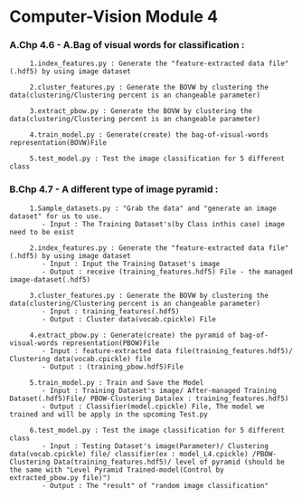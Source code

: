 # Computer-Vision Module 4

###    A.Chp 4.6 - A.Bag of visual words for classification : 
    
         1.index_features.py : Generate the "feature-extracted data file" (.hdf5) by using image dataset 
        
         2.cluster_features.py : Generate the BOVW by clustering the data(clustering/Clustering percent is an changeable parameter) 
        
         3.extract_pbow.py : Generate the BOVW by clustering the data(clustering/Clustering percent is an changeable parameter) 
        
         4.train_model.py : Generate(create) the bag-of-visual-words representation(BOVW)File
        
         5.test_model.py : Test the image classification for 5 different class
   
    
###  B.Chp 4.7 - A different type of image pyramid : 
    
         1.Sample_datasets.py : "Grab the data" and "generate an image dataset" for us to use.
            - Input : The Training Dataset's(by Class inthis case) image need to be exist 
            
         2.index_features.py : Generate the "feature-extracted data file" (.hdf5) by using image dataset 
            - Input : Input the Training Dataset's image
            - Output : receive (training_features.hdf5) File - the managed image-dataset(.hdf5)
            
         3.cluster_features.py : Generate the BOVW by clustering the data(clustering/Clustering percent is an changeable parameter) 
            - Input : training_features(.hdf5) 
            - Output : Cluster data(vocab.cpickle) File
            
         4.extract_pbow.py : Generate(create) the pyramid of bag-of-visual-words representation(PBOW)File
            - Input : feature-extracted data file(training_features.hdf5)/ Clustering data(vocab.cpickle) file
            - Output : (training_pbow.hdf5)File
            
         5.train_model.py : Train and Save the Model
            - Input : Training Dataset's image/ After-managed Training Dataset(.hdf5)File/ PBOW-Clustering Data(ex : training_features.hdf5)
            - Output : Classifier(model.cpickle) File, The model we trained and will be apply in the upcoming Test.py
            
         6.test_model.py : Test the image classification for 5 different class
            - Input : Testing Dataset's image(Parameter)/ Clustering data(vocab.cpickle) file/ classifier(ex : model_L4.cpickle) /PBOW-Clustering Data(training_features.hdf5)/ level of pyramid (should be the same with "Level Pyramid Trained-model(Control by extracted_pbow.py file)")
            - Output : The "result" of "random image classification"
            
        
